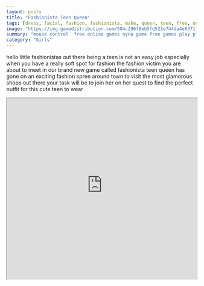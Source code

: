 ```yaml
---
layout: posts
title: "Fashionista Teen Queen"
tags: [dress, facial, fashion, fashionista, make, queen, teen, free, online, games, oyna, game, free, games, play, play, games]
image: "https://img.gamedistribution.com/504c296f8eb5fd521e744da4e8371f28.jpg"
summary: "mouse control  free online games oyna game free games play play games"
category: "Girls"
---
```


hello little fashionistas out there being a teen is not an easy job especially when you have a really soft spot for fashion the fashion victim you are about to meet in our brand new game called fashionista teen queen has gone on an exciting fashion spree around town to visit the most glamorous shops out there your task will be to join her on her quest to find the perfect outfit for this cute teen to wear

<iframe width="100%" height="480px;" src="https://flash.gamedistribution.com?game=504c296f8eb5fd521e744da4e8371f28"></iframe>